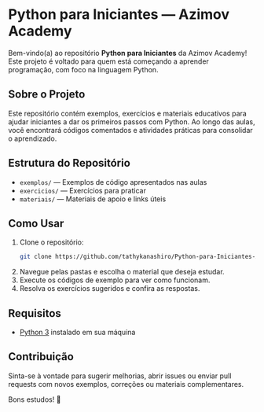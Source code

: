 # Python para Iniciantes — Azimov Academy

Bem-vindo(a) ao repositório **Python para Iniciantes** da Azimov Academy!  
Este projeto é voltado para quem está começando a aprender programação, com foco na linguagem Python.

## Sobre o Projeto

Este repositório contém exemplos, exercícios e materiais educativos para ajudar iniciantes a dar os primeiros passos com Python. Ao longo das aulas, você encontrará códigos comentados e atividades práticas para consolidar o aprendizado.

## Estrutura do Repositório

- `exemplos/` — Exemplos de código apresentados nas aulas
- `exercicios/` — Exercícios para praticar
- `materiais/` — Materiais de apoio e links úteis

## Como Usar

1. Clone o repositório:
   ```bash
   git clone https://github.com/tathykanashiro/Python-para-Iniciantes-Azimov-Academy.git
   ```
2. Navegue pelas pastas e escolha o material que deseja estudar.
3. Execute os códigos de exemplo para ver como funcionam.
4. Resolva os exercícios sugeridos e confira as respostas.

## Requisitos

- [Python 3](https://www.python.org/downloads/) instalado em sua máquina

## Contribuição

Sinta-se à vontade para sugerir melhorias, abrir issues ou enviar pull requests com novos exemplos, correções ou materiais complementares.


Bons estudos! 🚀
